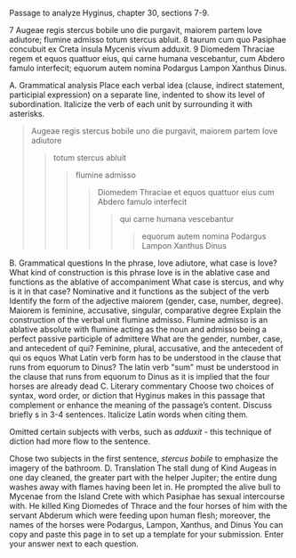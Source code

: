 Passage to analyze
Hyginus, chapter 30, sections 7-9.

7 Augeae regis stercus bobile uno die purgavit, maiorem partem Iove adiutore; flumine admisso totum stercus abluit.
8 taurum cum quo Pasiphae concubuit ex Creta insula Mycenis vivum adduxit.
9 Diomedem Thraciae regem et equos quattuor eius, qui carne humana vescebantur, cum Abdero famulo interfecit; equorum autem nomina Podargus Lampon Xanthus Dinus.

A. Grammatical analysis
Place each verbal idea (clause, indirect statement, participial expression) on a separate line, indented to show its level of subordination. Italicize the verb of each unit by surrounding it with asterisks.
>Augeae regis stercus bobile uno die purgavit, maiorem partem Iove adiutore
>>totum stercus abluit
>>>flumine admisso
>>>>Diomedem Thraciae et equos quattuor eius cum Abdero famulo interfecit
>>>>>qui carne humana vescebantur
>>>>>>equorum autem nomina Podargus Lampon Xanthus Dinus

B. Grammatical questions
In the phrase, Iove adiutore, what case is Iove? What kind of construction is this phrase
  Iove is in the ablative case and functions as the ablative of accompaniment 
What case is stercus, and why is it in that case?
  Nominative and it functions as the subject of the verb
Identify the form of the adjective maiorem (gender, case, number, degree).
  Maiorem is feminine, accusative, singular, comparative degree
Explain the construction of the verbal unit flumine admisso.
  Flumine admisso is an ablative absolute with flumine acting as the noun and admisso being a perfect passive participle of admittere
What are the gender, number, case, and antecedent of qui?
  Feminine, plural, accusative, and the antecedent of qui os equos
What Latin verb form has to be understood in the clause that runs from equorum to Dinus?
  The latin verb "sum" must be understood in the clause that runs from equorum to Dinus as it is implied that the four horses are already dead
C. Literary commentary
Choose two choices of syntax, word order, or diction that Hyginus makes in this passage that complement or enhance the meaning of the passage’s content. Discuss briefly s in 3-4 sentences. Italicize Latin words when citing them.
 
 Omitted certain subjects with verbs, such as _adduxit_ - this technique of diction had more flow to the sentence.
  
 Chose two subjects in the first sentence, _stercus bobile_ to emphasize the imagery of the bathroom.
D. Translation
  The stall dung of Kind Augeas in one day cleaned, the greater part with the helper Jupiter; the entire dung washes away with flames having been let in. He prompted the alive bull to Mycenae from the Island Crete with which Pasiphae has sexual intercourse with. He killed King Diomedes of Thrace and the four horses of him with the servant Abderum which were feeding upon human flesh; moreover, the names of the horses were Podargus, Lampon, Xanthus, and Dinus
You can copy and paste this page in to set up a template for your submission. Enter your answer next to each question.
